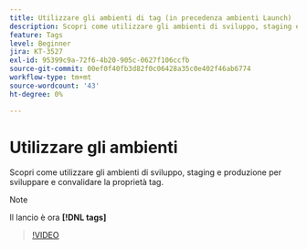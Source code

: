 ```yaml
---
title: Utilizzare gli ambienti di tag (in precedenza ambienti Launch)
description: Scopri come utilizzare gli ambienti di sviluppo, staging e produzione per sviluppare e convalidare la proprietà tag.
feature: Tags
level: Beginner
jira: KT-3527
exl-id: 95399c9a-72f6-4b20-905c-0627f106ccfb
source-git-commit: 00ef0f40fb3d82f0c06428a35c0e402f46ab6774
workflow-type: tm+mt
source-wordcount: '43'
ht-degree: 0%

---
```


# Utilizzare gli ambienti

Scopri come utilizzare gli ambienti di sviluppo, staging e produzione per sviluppare e convalidare la proprietà tag.

>[!NOTE]
>
> Il lancio è ora **[!DNL tags]**

>[!VIDEO](https://video.tv.adobe.com/v/28729/?learn=on)
